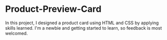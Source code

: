 # Product-Preview-Card
In this project, I designed a product card using HTML and CSS by applying skills learned. I'm a newbie and getting started to learn, so feedback is most welcomed.
